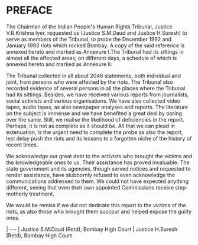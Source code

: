# PREFACE

The Chairman of the Indian People's Human Rights Tribunal,
Justice V.R.Krishna Iyer, requested us (Justice S.M.Daud and Justice
H.Suresh) to serve as members of the Tribunal, to probe the
December 1992 and January 1993 riots which rocked Bombay. A
copy of the said reference is annexed hereto and marked as
Annexure I.The Tribunal had its sittings in almost all the affected
areas, on different days, a schedule of which is annexed hereto and
marked as Annexure II.

The Tribunal collected in all about 2046 statements, both
individual and joint, from persons who were affected by the riots. The
Tribunal also recorded evidence of several persons in all the places
where the Tribunal had its sittings. Besides, we have received various
reports from journalists, social activists and various organisations. We
have also collected video tapes, audio tapes, as also newspaper
analyses and reports. The literature on the subject is immense and we
have benefited a great deal by poring over the same. Still, we realise
the likelihood of deficiencies in the report. Perhaps, it is not as
complete as it should be. All that we can plead in extenuation, is the
urgent need to complete the probe as also the report, lest delay push
the riots and its lessons to a forgotten niche of the history of recent
times.

We acknowledge our great debt to the activists who brought the
victims and the knowledgeable ones to us. Their assistance has
proved invaluable. The state government and its agencies, though
served notices and requested to render assistance, have stubbornly
refused to even acknowledge the communications addressed to them.
We could not have expected anything different, seeing that even their
own appointed Commissions receive step-motherly treatment.

We would be remiss if we did not dedicate this report to the
victims of the riots, as also those who brought them succour and
helped expose the guilty ones.

| ---
| Justice S.M.Daud (Retd), Bombay High Court
| Justice H.Suresh (Retd), Bombay High Court
